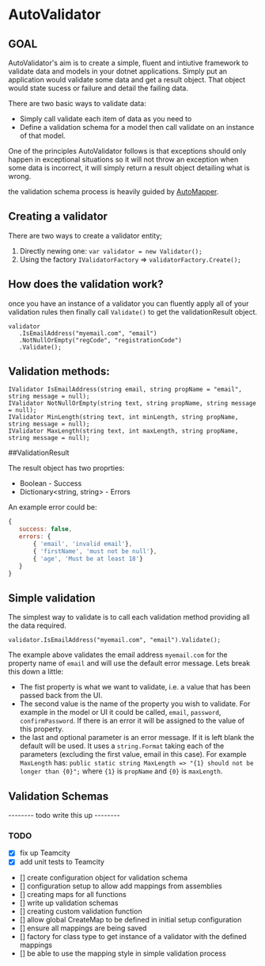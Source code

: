 # AutoValidator

## GOAL

AutoValidator's aim is to create a simple, fluent and intiutive framework to validate data and models in your dotnet applications. Simply put an application would validate some data and get a result object.  That object would state sucess or failure and detail the failing data.

There are two basic ways to validate data:

 * Simply call validate each item of data as you need to
 * Define a validation schema for a model then call validate on an instance of that model.

One of the principles AutoValidator follows is that exceptions should only happen in exceptional situations so it will not throw an exception when some data is incorrect, it will simply return a result object detailing what is wrong.

the validation schema process is heavily guided by [AutoMapper](https://github.com/AutoMapper/AutoMapper).

## Creating a validator

There are two ways to create a validator entity;

 1) Directly newing one: `var validator = new Validator();`
 2) Using the factory `IValidatorFactory` => `validatorFactory.Create();`

 ## How does the validation work?

 once you have an instance of a validator you can fluently apply all of your validation rules then finally call `Validate()` to get the validationResult object.

 ```
 validator
    .IsEmailAddress("myemail.com", "email")
    .NotNullOrEmpty("regCode", "registrationCode")
    .Validate();
 ```

 ## Validation methods:

 ```
IValidator IsEmailAddress(string email, string propName = "email", string message = null);
IValidator NotNullOrEmpty(string text, string propName, string message = null);
IValidator MinLength(string text, int minLength, string propName, string message = null);
IValidator MaxLength(string text, int maxLength, string propName, string message = null);
```

##ValidationResult

The result object has two proprties:

 * Boolean - Success
 * Dictionary<string, string> - Errors

 An example error could be:

 ```javascript
 {
	success: false,
	errors: {
		{ 'email', 'invalid email'},
		{ 'firstName', 'must not be null'},
		{ 'age', 'Must be at least 18'}
	}
 }
 ```

## Simple validation

The simplest way to validate is to call each validation method providing all the data required.

`validator.IsEmailAddress("myemail.com", "email").Validate();`

The example above validates the email address `myemail.com` for the property name of `email` and will use the default error message.  Lets break this down a little:

 * The fist property is what we want to validate, i.e. a value that has been passed back from the UI.
 * The second value is the name of the property you wish to validate.  For example in the model or UI it could be called, `email`, `password`, `confirmPassword`.  If there is an error it will be assigned to the value of this property.
 * the last and optional parameter is an error message.  If it is left blank the default will be used.  It uses a `string.Format` taking each of the parameters (excluding the first value, email in this case).  For example `MaxLength` has: `public static string MaxLength => "{1} should not be longer than {0}";` where `{1}` is `propName` and `{0}` is `maxLength`.

 ## Validation Schemas

 -------- todo write this up -------- 


### TODO
 - [x] fix up Teamcity
 - [x] add unit tests to Teamcity
 - [] create configuration object for validation schema
 - [] configuration setup to allow add mappings from assemblies
 - [] creating maps for all functions
 - [] write up validation schemas
 - [] creating custom validation function
 - [] allow global CreateMap to be defined in initial setup configuration
 - [] ensure all mappings are being saved
 - [] factory for class type to get instance of a validator with the defined mappings
 - [] be able to use the mapping style in simple validation process

